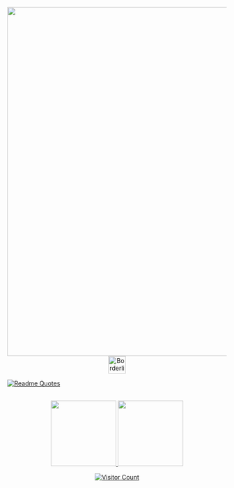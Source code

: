 <p align="center">

  
<img  width="800px" src="https://github.com/HyunCafe/HyunCafe/raw/main/assests/loficity.gif" />


<br/>
<a href="https://www.linkedin.com/in/hajianpour/">
  <img alt="Borderliner's LinkdeIn" width="40px" src="https://user-images.githubusercontent.com/43545812/144035037-0f415fc7-9f96-4517-a370-ccc6e78a714b.png" />
  
<br>
  




 ![Readme Quotes](https://quotes-github-readme.vercel.app/api?type=horizontal&theme=nord)

</p>

<div align="center">

<br/>
<img height="150px" src="https://github-readme-stats.vercel.app/api/top-langs/?username=Borderliner&layout=compact&theme=dracula&private=true">
<img height="150px" src="https://github-readme-stats.vercel.app/api?username=Borderliner&show_icons=true&theme=dracula&count_private=true&private=true">
<br/>

![Visitor Count](https://profile-counter.glitch.me/Borderliner/count.svg)

</div>
